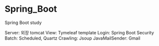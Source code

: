 # Spring_Boot
Spring Boot study

Server: 외장 tomcat
View: Tymeleaf template
Login: Spring Boot Security
Batch: Scheduled, Quartz
Crawling: Jsoup
JavaMailSender: Gmail

